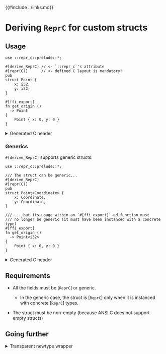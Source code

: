 {{#include ../links.md}}

# Deriving `ReprC` for custom structs


## Usage

```rust,noplaypen
use ::repr_c::prelude::*;

#[derive_ReprC] // <- `::repr_c`'s attribute
#[repr(C)]      // <- defined C layout is mandatory!
pub
struct Point {
    x: i32,
    y: i32,
}

#[ffi_export]
fn get_origin ()
  -> Point
{
    Point { x: 0, y: 0 }
}
```

<details><summary>Generated C header</summary>

```c
typedef struct Point {
    int32_t x;
    int32_t y;
} Point_t;

Point_t get_origin (void);
```

</details>

### Generics

`#[derive_ReprC]` supports generic structs:

```rust,noplaypen
use ::repr_c::prelude::*;

/// The struct can be generic...
#[derive_ReprC]
#[repr(C)]
pub
struct Point<Coordinate> {
    x: Coordinate,
    y: Coordinate,
}

/// ... but its usage within an `#[ffi_export]`-ed function must
/// no longer be generic (it must have been instanced with a concrete type)
#[ffi_export]
fn get_origin ()
  -> Point<i32>
{
    Point { x: 0, y: 0 }
}
```

<details><summary>Generated C header</summary>

Each monomorphization leads to its own C definition:

  - **`Point<i32>`**

    ```C
    typedef struct {
        int32_t x;
        int32_t y;
    } Point_int32_t;
    ```

  - **`Point<f64>`**

    ```C
    typedef struct {
        double x;
        double y;
    } Point_double_t;
    ```
</details>

## Requirements

  - All the fields must be [`ReprC`] or generic.

      - In the generic case, the struct is [`ReprC`] only when it is instanced
        with concrete [`ReprC`] types.

  - The struct must be non-empty (because ANSI C does not support empty structs)

## Going further

<details><summary>Transparent newtype wrapper</summary>

```rust,noplaypen
use ::repr_c::{prelude::*, ptr};

/// A `Box`-like owned pointer type, but which can be freed using `free()`.
#[derive_ReprC]
#[repr(transparent)]
pub struct Malloc<T>(ptr::NonNullOwned<T>);

impl<T> Malloc<T> {
    pub fn new(value: T) -> Option<Self> {
        /* Uses `posix_memalign()` to handle the allocation */
    }
}
```

This pattern allows you to define a new type with thus specific Rust semantics
attached to it (_e.g._, specific constructor, destructor and methods) while
hiding all that to the C side:

  - in the C world, `Malloc<T>` will be referred to in the same way that
    `ptr::NonNullOwned<T>` is, _i.e._, as a (non-nullable) `*mut T`.

<details><summary>Example</summary>

```rust,noplaypen
#[ffi_export]
fn new_int (x: i32)
  -> Option<Malloc<i32>>
{
    Malloc::new(x)
}
```

would then generate:

```C
int32_t * new_int (
    int32_t x);
```

</details>

</details>
